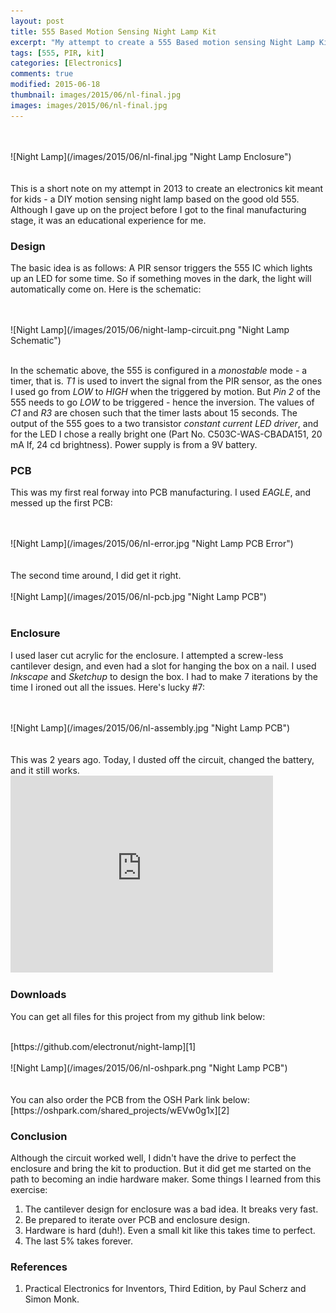 ```yaml
---
layout: post
title: 555 Based Motion Sensing Night Lamp Kit
excerpt: "My attempt to create a 555 Based motion sensing Night Lamp Kit for kids."  
tags: [555, PIR, kit]
categories: [Electronics]
comments: true
modified: 2015-06-18
thumbnail: images/2015/06/nl-final.jpg 
images: images/2015/06/nl-final.jpg 
---
```



<br />
<br />
![Night Lamp](/images/2015/06/nl-final.jpg "Night Lamp Enclosure")
<br />
<br />

<br />
This is a short note on my attempt in 2013 to create an electronics
kit meant for kids - a DIY motion sensing night lamp based on the good
old 555. Although I gave up on the project before I got to the final
manufacturing stage, it was an educational experience for me.

### Design

The basic idea is as follows: A PIR sensor triggers the 555 IC which
lights up an LED for some time. So if something moves in the dark, the
light will automatically come on. Here is the schematic:

<br />
<br />
![Night Lamp](/images/2015/06/night-lamp-circuit.png "Night Lamp Schematic")
<br />
<br />

In the schematic above, the 555 is configured in a *monostable* mode -
a timer, that is. *T1* is used to invert the signal from the PIR
sensor, as the ones I used go from *LOW* to *HIGH* when the triggered
by motion. But *Pin 2* of the 555 needs to go *LOW* to be triggered -
hence the inversion. The values of *C1* and *R3* are chosen such that
the timer lasts about 15 seconds. The output of the 555 goes to a two
transistor *constant current LED driver*, and for the LED I chose a
really bright one (Part No. C503C-WAS-CBADA151, 20 mA If, 24 cd
brightness). Power supply is from a 9V battery.

### PCB

This was my first real forway into PCB manufacturing. I used *EAGLE*, and messed up the first PCB:

<br />
<br />
![Night Lamp](/images/2015/06/nl-error.jpg "Night Lamp PCB Error")
<br />
<br />

<br/>
The second time around, I did get it right.

<br />
<br />
![Night Lamp](/images/2015/06/nl-pcb.jpg "Night Lamp PCB")
<br />
<br />

### Enclosure

I used laser cut acrylic for the enclosure. I attempted a screw-less
cantilever design, and even had a slot for hanging the box on a
nail. I used *Inkscape* and *Sketchup* to design the box. I had to
make 7 iterations by the time I ironed out all the issues. Here's
lucky #7:

<br />
<br />
![Night Lamp](/images/2015/06/nl-assembly.jpg "Night Lamp PCB")
<br />
<br />

<br />
This was 2 years ago. Today, I dusted off the circuit, changed the
battery, and it still works.

<iframe width="420" height="315" src="https://www.youtube.com/embed/I-t0ynCbcPw" frameborder="0" allowfullscreen></iframe>

### Downloads

You can get all files for this project from my github link below:

<br/>
[https://github.com/electronut/night-lamp][1]

<br />
<br />
![Night Lamp](/images/2015/06/nl-oshpark.png "Night Lamp PCB")
<br />
<br />

<br />
You can also order the PCB from the OSH Park link below:

<br />
[https://oshpark.com/shared_projects/wEVw0g1x][2]


### Conclusion

Although the circuit worked well, I didn't have the drive to perfect
the enclosure and bring the kit to production. But it did get me started
on the path to becoming an indie hardware maker. Some things I learned
from this exercise:

1. The cantilever design for enclosure was a bad idea. It breaks very fast.
2. Be prepared to iterate over PCB and enclosure design.
3. Hardware is hard (duh!). Even a small kit like this takes time to perfect.
4. The last 5% takes forever.

### References

1. Practical Electronics for Inventors, Third Edition, by Paul Scherz and Simon Monk.

[1]: https://github.com/electronut/night-lamp
[2]: https://oshpark.com/shared_projects/wEVw0g1x
